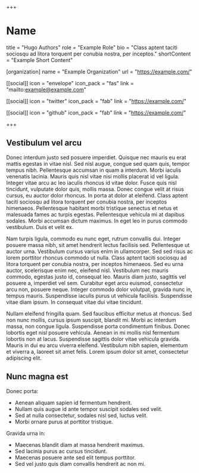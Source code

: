 +++
# Name
title = "Hugo Authors"
role = "Example Role"
bio = "Class aptent taciti sociosqu ad litora torquent per conubia nostra, per inceptos."
shortContent = "Example Short Content"

[organization]
  name = "Example Organization"
  url = "https://example.com/"

[[social]]
  icon = "envelope"
  icon_pack = "fas"
  link = "mailto:example@example.com"

[[social]]
  icon = "twitter"
  icon_pack = "fab"
  link = "https://example.com/"

[[social]]
  icon = "github"
  icon_pack = "fab"
  link = "https://example.com/"

+++

## Vestibulum vel arcu

Donec interdum justo sed posuere imperdiet. Quisque nec mauris eu erat mattis egestas in vitae nisl. Sed nisl augue, congue sed quam quis, tempor tempus nibh. Pellentesque accumsan in quam a interdum. Morbi iaculis venenatis lacinia. Mauris quis nisl vitae nisi mollis placerat id vel ligula. Integer vitae arcu ac leo iaculis rhoncus id vitae dolor. Fusce quis nisl tincidunt, vulputate dolor quis, mollis massa. Donec congue velit at risus cursus, eu auctor dolor rhoncus. In porta at dolor at eleifend. Class aptent taciti sociosqu ad litora torquent per conubia nostra, per inceptos himenaeos. Pellentesque habitant morbi tristique senectus et netus et malesuada fames ac turpis egestas. Pellentesque vehicula mi at dapibus sodales. Morbi accumsan dictum maximus. In eget leo in purus commodo vestibulum. Duis et velit ex.

Nam turpis ligula, commodo eu nunc eget, rutrum convallis dui. Integer posuere massa nibh, sit amet hendrerit lectus facilisis sed. Pellentesque ut auctor urna. Vestibulum cursus varius enim in ullamcorper. Sed sed risus ac lorem porttitor rhoncus commodo ut nulla. Class aptent taciti sociosqu ad litora torquent per conubia nostra, per inceptos himenaeos. Sed eu urna auctor, scelerisque enim nec, eleifend nisl. Vestibulum nec mauris commodo, egestas justo id, consequat leo. Mauris diam justo, sagittis vel posuere a, imperdiet vel sem. Curabitur eget arcu euismod, consectetur arcu non, posuere neque. Integer commodo dolor volutpat, gravida nunc in, tempus mauris. Suspendisse iaculis purus ut vehicula facilisis. Suspendisse vitae diam ipsum. In consequat vitae dui vitae tincidunt.

Nullam eleifend fringilla quam. Sed faucibus efficitur metus at rhoncus. Sed non nunc mollis, cursus ipsum suscipit, blandit mi. Morbi ac interdum massa, non congue ligula. Suspendisse porta condimentum finibus. Donec lobortis eget nisl posuere vehicula. Aenean in mi mollis nisl fermentum lobortis non at lacus. Suspendisse sagittis dolor vitae vehicula gravida. Mauris in dui eu arcu viverra eleifend. Vestibulum nibh sapien, elementum et viverra a, laoreet sit amet felis. Lorem ipsum dolor sit amet, consectetur adipiscing elit.

## Nunc magna est

Donec porta:  
- Aenean aliquam sapien id fermentum hendrerit.
- Nullam quis augue id ante tempor suscipit sodales sed velit.
- Sed at nulla consectetur, sodales nisl sed, luctus velit.
- Morbi ornare purus at porttitor tristique.

Gravida urna in: 
- Maecenas blandit diam at massa hendrerit maximus.
- Sed lacinia purus ac cursus tincidunt.
- Maecenas posuere ante sed elit tempus porttitor.
- Sed vel justo quis diam convallis hendrerit ac non mi. 
